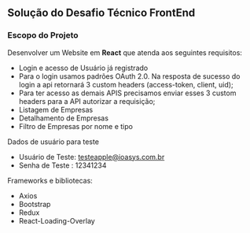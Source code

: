 ## Solução do Desafio Técnico FrontEnd <ioasys>

### Escopo do Projeto
 Desenvolver um Website em **React** que atenda aos seguintes requisitos:
* Login e acesso de Usuário já registrado
* Para o login usamos padrões OAuth 2.0. Na resposta de sucesso do login a api retornará 3 custom headers (access-token, client, uid);
* Para ter acesso as demais APIS precisamos enviar esses 3 custom headers para a API autorizar a requisição;
* Listagem de Empresas
* Detalhamento de Empresas
* Filtro de Empresas por nome e tipo

Dados de usuário para teste
* Usuário de Teste: testeapple@ioasys.com.br
* Senha de Teste : 12341234

Frameworks e bibliotecas:
* Axios
* Bootstrap
* Redux
* React-Loading-Overlay